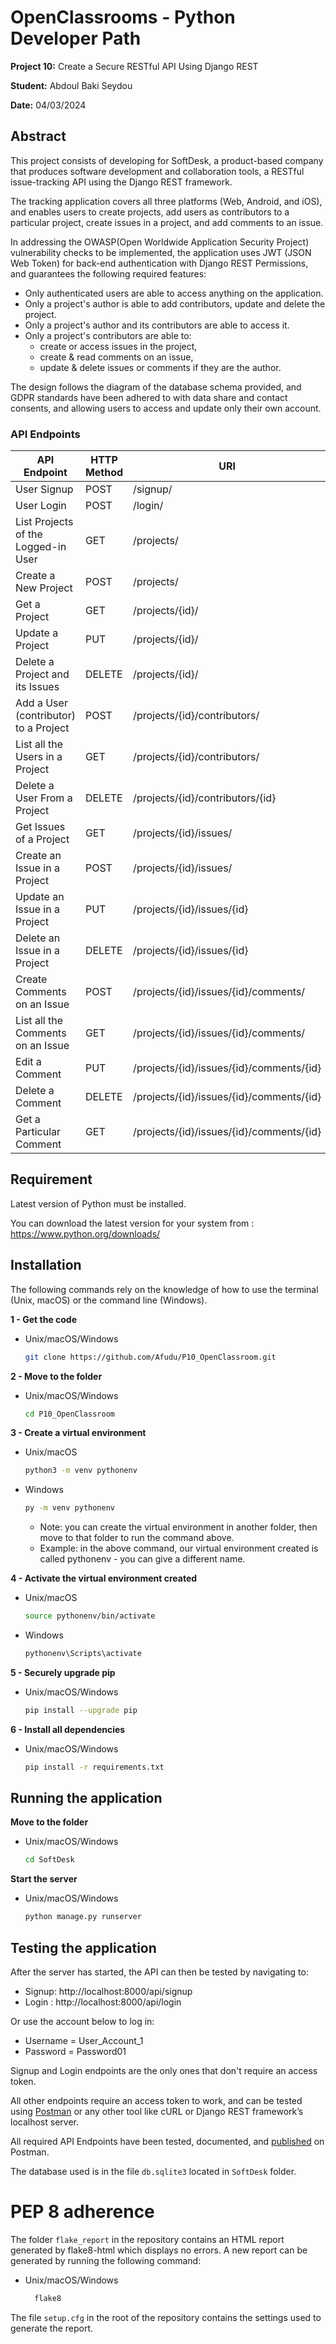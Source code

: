 # OpenClassrooms - Python Developer Path

**Project 10:** Create a Secure RESTful API Using Django REST

**Student:** Abdoul Baki Seydou

**Date:** 04/03/2024

## Abstract
This project consists of developing for SoftDesk, a product-based company that produces software development
and collaboration tools, a RESTful issue-tracking API using the Django REST framework.

The tracking application covers all three platforms (Web, Android, and iOS), and enables users to create projects, 
add users as contributors to a particular project, create issues in a project, and add comments to an issue.

In addressing the OWASP(Open Worldwide Application Security Project) vulnerability checks to be implemented,
the application uses JWT (JSON Web Token) for back-end authentication with Django REST Permissions, 
and guarantees the following required features:

- Only authenticated users are able to access anything on the application.
- Only a project's author is able to add contributors, update and delete the project. 
- Only a project's author and its contributors are able to access it.
- Only a project's contributors are able to:
  - create or access issues in the project, 
  - create & read comments on an issue, 
  - update & delete issues or comments if they are the author.

The design follows the diagram of the database schema provided, 
and GDPR standards have been adhered to with data share and contact consents, 
and allowing users to access and update only their own account.

### API Endpoints 

| API Endpoint                          | HTTP Method | URI                                      |
|---------------------------------------|-------------|------------------------------------------|
| User Signup	                          | POST        | /signup/                                 |
| User Login                            | POST        | /login/                                  |
| List Projects of the Logged-in User   | GET         | /projects/                               |
| Create a New Project                  | POST        | /projects/                               |
| Get a Project                         | GET         | /projects/{id}/                          |
| Update a Project                      | PUT         | /projects/{id}/                          |
| Delete a Project and its Issues       | DELETE      | /projects/{id}/                          |
| Add a User (contributor) to a Project | POST        | /projects/{id}/contributors/             |
| List all the Users in a Project       | GET         | /projects/{id}/contributors/             |
| Delete a User From a Project          | DELETE      | /projects/{id}/contributors/{id}         |
| Get Issues of a Project               | GET         | /projects/{id}/issues/                   |
| Create an Issue in a Project          | POST        | /projects/{id}/issues/                   |
| Update an Issue in a Project          | PUT         | /projects/{id}/issues/{id}               |
| Delete an Issue in a Project          | DELETE      | /projects/{id}/issues/{id}               |
| Create Comments on an Issue           | POST        | /projects/{id}/issues/{id}/comments/     |
| List all the Comments on an Issue     | GET         | /projects/{id}/issues/{id}/comments/     |
| Edit a Comment                        | PUT         | /projects/{id}/issues/{id}/comments/{id} |
| Delete a Comment                      | DELETE      | /projects/{id}/issues/{id}/comments/{id} |
| Get a Particular Comment              | GET         | /projects/{id}/issues/{id}/comments/{id} |

## Requirement

Latest version of Python must be installed.

You can download the latest version for your system from : https://www.python.org/downloads/

## Installation

The following commands rely on the knowledge of how to use the terminal (Unix, macOS) or the command line (Windows).

**1 - Get the code**

   * Unix/macOS/Windows

       ```bash
       git clone https://github.com/Afudu/P10_OpenClassroom.git
       ```

**2 - Move to the folder**

   * Unix/macOS/Windows

       ```bash
       cd P10_OpenClassroom
       ```  

**3 - Create a virtual environment**

  * Unix/macOS

    ```bash
    python3 -m venv pythonenv
     ```
  * Windows

    ```bash
    py -m venv pythonenv
    ```
  
    * Note: you can create the virtual environment in another folder, then move to that folder to run the command above.
    * Example: in the above command, our virtual environment created is called pythonenv - you can give a different name.

**4 - Activate the virtual environment created**

  * Unix/macOS

    ```bash
    source pythonenv/bin/activate
    ```

  * Windows

    ```bash
    pythonenv\Scripts\activate
    ```

**5 - Securely upgrade pip**

   * Unix/macOS/Windows

      ```bash
     pip install --upgrade pip
     ```

**6 - Install all dependencies**

  * Unix/macOS/Windows

    ```bash
    pip install -r requirements.txt
    ```

## Running the application

**Move to the folder**

  * Unix/macOS/Windows

      ```bash
      cd SoftDesk
      ```

**Start the server**

  * Unix/macOS/Windows

    ```bash
    python manage.py runserver
    ```

## Testing the application
After the server has started, the API can then be tested by navigating to:

* Signup:  http://localhost:8000/api/signup
* Login :  http://localhost:8000/api/login

Or use the account below to log in:

 * Username = User_Account_1
 * Password = Password01

Signup and Login endpoints are the only ones that don't require an access token.

All other endpoints require an access token to work, and can be tested using [Postman](https://www.postman.com/) 
or any other tool like cURL or Django REST framework’s localhost server.

All required API Endpoints have been tested, documented, 
and [published](https://documenter.getpostman.com/view/25994788/2sA3JRafGj) on Postman.

The database used is in the file ```db.sqlite3``` located in ```SoftDesk``` folder.

# PEP 8 adherence

The folder ```flake_report``` in the repository contains an HTML report generated by flake8-html which displays no errors.
A new report can be generated by running the following command: 

  * Unix/macOS/Windows

      ```bash
        flake8
       ```

The file ```setup.cfg``` in the root of the repository contains the settings used to generate the report.
